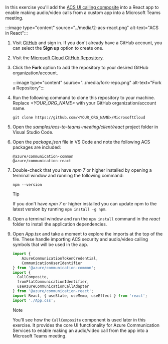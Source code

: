<!-- markdownlint-disable MD041 -->

In this exercise you'll add the [ACS UI calling composite](https://azure.github.io/communication-ui-library/?path=/docs/composites-call-joinexistingcall--join-existing-call) into a React app to enable making audio/video calls from a custom app into a Microsoft Teams meeting.

:::image type="content" source="../media/2-acs-react.png" alt-text="ACS in React":::

1. Visit [GitHub](https://github.com) and sign in. If you don't already have a GitHub account, you can select the **Sign up** option to create one.

1. Visit the [Microsoft Cloud GitHub Repository](https://github.com/microsoft/MicrosoftCloud).

1. Click the **Fork** option to add the repository to your desired GitHub organization/account.

    :::image type="content" source="../media/fork-repo.png" alt-text="Fork a Repository":::

1. Run the following command to clone this repository to your machine. Replace *<YOUR_ORG_NAME>* with your GitHub organization/account name.

    ```console
    git clone https://github.com/<YOUR_ORG_NAME>/MicrosoftCloud
    ```

1. Open the *samples/acs-to-teams-meeting/client/react* project folder in Visual Studio Code.

1. Open the *package.json* file in VS Code and note the following ACS packages are included:

    ```console
    @azure/communication-common 
    @azure/communication-react
    ```

1. Double-check that you have *npm 7* or higher installed by opening a terminal window and running the following command:

    ```console
    npm --version
    ```

    > [!TIP]
    > If you don't have *npm 7* or higher installed you can update npm to the latest version by running `npm install -g npm`.

1. Open a terminal window and run the `npm install` command in the *react* folder to install the application dependencies.

1. Open *App.tsx* and take a moment to explore the imports at the top of the file. These handle importing ACS security and audio/video calling symbols that will be used in the app.

    ```typescript
    import { 
        AzureCommunicationTokenCredential,
        CommunicationUserIdentifier 
    } from '@azure/communication-common';
    import {  
      CallComposite, 
      fromFlatCommunicationIdentifier, 
      useAzureCommunicationCallAdapter 
    } from '@azure/communication-react';
    import React, { useState, useMemo, useEffect } from 'react';
    import './App.css';
    ```

    > [!NOTE]
    > You'll see how the `CallComposite` component is used later in this exercise. It provides the core UI functionality for Azure Communication Services to enable making an audio/video call from the app into a Microsoft Teams meeting.
